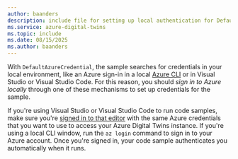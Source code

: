 ```yaml
---
author: baanders
description: include file for setting up local authentication for DefaultAzureCredential in Azure Digital Twins samples - without intro
ms.service: azure-digital-twins
ms.topic: include
ms.date: 08/15/2025
ms.author: baanders
---
```


With `DefaultAzureCredential`, the sample searches for credentials in your local environment, like an Azure sign-in in a local [Azure CLI](/cli/azure/install-azure-cli) or in Visual Studio or Visual Studio Code. For this reason, you should *sign in to Azure locally* through one of these mechanisms to set up credentials for the sample.

If you're using Visual Studio or Visual Studio Code to run code samples, make sure you're [signed in to that editor](/visualstudio/ide/signing-in-to-visual-studio) with the same Azure credentials that you want to use to access your Azure Digital Twins instance. If you're using a local CLI window, run the `az login` command to sign in to your Azure account. Once you're signed in, your code sample authenticates you automatically when it runs. 